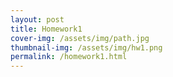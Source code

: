 ```yaml
---
layout: post
title: Homework1
cover-img: /assets/img/path.jpg
thumbnail-img: /assets/img/hw1.png
permalink: /homework1.html
---
```


